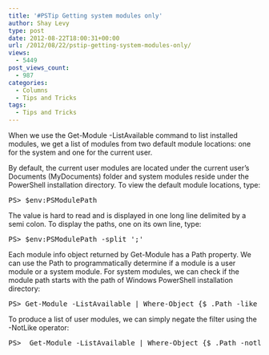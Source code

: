 ```yaml
---
title: '#PSTip Getting system modules only'
author: Shay Levy
type: post
date: 2012-08-22T18:00:31+00:00
url: /2012/08/22/pstip-getting-system-modules-only/
views:
  - 5449
post_views_count:
  - 987
categories:
  - Columns
  - Tips and Tricks
tags:
  - Tips and Tricks
---
```

When we use the Get-Module -ListAvailable command to list installed modules, we get a list of modules from two default module locations: one for the system and one for the current user.

By default, the current user modules are located under the current user&#8217;s Documents (MyDocuments) folder and system modules reside under the PowerShell installation directory. To view the default module locations, type:

<pre class="brush: powershell; title: ; notranslate" title="">PS&gt; $env:PSModulePath
</pre>

The value is hard to read and is displayed in one long line delimited by a semi colon. To display the paths, one on its own line, type:

<pre class="brush: powershell; title: ; notranslate" title="">PS&gt; $env:PSModulePath -split ';'
</pre>

Each module info object returned by Get-Module has a Path property. We can use the Path to programmatically determine if a module is a user module or a system module. For system modules, we can check if the module path starts with the path of Windows PowerShell installation directory:

<pre class="brush: powershell; title: ; notranslate" title="">PS&gt; Get-Module -ListAvailable | Where-Object {$_.Path -like "$PSHOME*" }
</pre>

To produce a list of user modules, we can simply negate the filter using the -NotLike operator:

<pre class="brush: powershell; title: ; notranslate" title="">PS&gt;  Get-Module -ListAvailable | Where-Object {$_.Path -notlike "$PSHOME*" }
</pre>